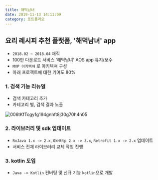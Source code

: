 ```yaml
---
title: 해먹남녀
date: 2019-11-13 14:11:09
category: 포트폴리오
---
```


## 요리 레시피 추천 플랫폼, '해먹남녀' app

- `2018.02 ~ 2018.04` 재직
- 100만 다운로드 서비스 '해먹남녀' AOS app 유지/보수
- `MVP 아키텍쳐` 로 아키텍쳐 구성
- 아래 프로젝트에 대한 기여도 80%

### 1. 검색 기능 리뉴얼

- 검색 카테고리 추가
- 카테고리 별, 검색 결과 노출

![006tKfTcgy1g194gnhft8j30g70h4n05](https://tva1.sinaimg.cn/large/006y8mN6gy1g85rf0x9ddj30g70h4wgk.jpg)

### 2. 라이브러리 및 sdk 업데이트

- `RxJava 1.x -> 2.x`, `OkHttp 2.x -> 3.x`, `Retrofit 1.x -> 2.x` 업데이트
- 서비스 전체 라이브러리 교체 작업 진행

### 3. kotlin 도입

- `Java -> Kotlin` 컨버팅 및 신규 기능 `kotlin`으로 개발
